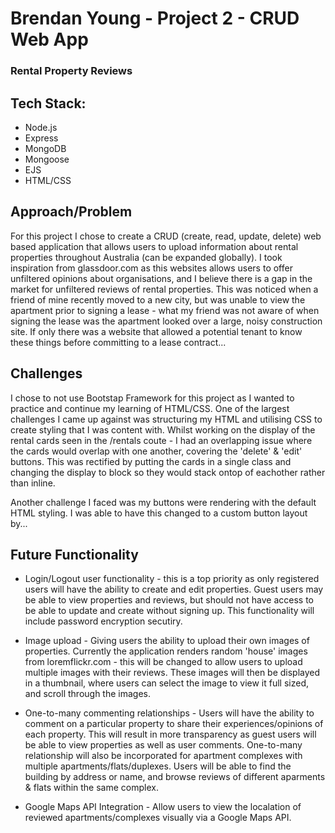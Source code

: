 # Brendan Young - Project 2 - CRUD Web App
### Rental Property Reviews
## Tech Stack:
- Node.js
- Express
- MongoDB
- Mongoose
- EJS
- HTML/CSS

## Approach/Problem
For this project I chose to create a CRUD (create, read, update, delete) web based application that allows users to upload information about rental properties throughout Australia (can be expanded globally). I took inspiration from glassdoor.com as this websites allows users to offer unfiltered opinions about organisations, and I believe there is a gap in the market for unfiltered reviews of rental properties. This was noticed when a friend of mine recently moved to a new city, but was unable to view the apartment prior to signing a lease - what my friend was not aware of when signing the lease was the apartment looked over a large, noisy construction site. If only there was a website that allowed a potential tenant to know these things before committing to a lease contract...

## Challenges
I chose to not use Bootstap Framework for this project as I wanted to practice and continue my learning of HTML/CSS. 
 One of the largest challenges I came up against was structuring my HTML and utilising CSS to create styling that I was content with. Whilst working on the display of the rental cards seen in the /rentals coute - I had an overlapping issue where the cards would overlap with one another, covering the 'delete' & 'edit' buttons. This was rectified by putting the cards in a single class and changing the display to block so they would stack ontop of eachother rather than inline. 

Another challenge I faced was my buttons were rendering with the default HTML styling. I was able to have this changed to a custom button layout by... 

## Future Functionality
- Login/Logout user functionality - this is a top priority as only registered users will have the ability to create and edit properties. Guest users may be able to view properties and reviews, but should not have access to be able to update and create without signing up. This functionality will include password encryption secutiry.

- Image upload - Giving users the ability to upload their own images of properties. Currently the application renders random 'house' images from loremflickr.com - this will be changed to allow users to upload multiple images with their reviews. These images will then be displayed in a thumbnail, where users can select the image to view it full sized, and scroll through the images. 

- One-to-many commenting relationships - Users will have the ability to comment on a particular property to share their experiences/opinions of each property. This will result in more transparency as guest users will be able to view properties as well as user comments.
One-to-many relationship will also be incorporated for apartment complexes with multiple apartments/flats/duplexes. Users will be able to find the building by address or name, and browse reviews of different aparments & flats within the same complex.

- Google Maps API Integration - Allow users to view the localation of reviewed apartments/complexes visually via a Google Maps API. 

